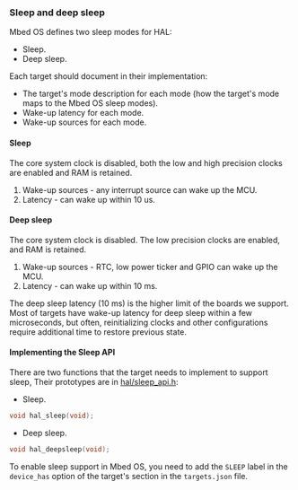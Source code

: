### Sleep and deep sleep

Mbed OS defines two sleep modes for HAL:

- Sleep.
- Deep sleep.

Each target should document in their implementation:

- The target's mode description for each mode (how the target's mode maps to the Mbed OS sleep modes).
- Wake-up latency for each mode.
- Wake-up sources for each mode.

#### Sleep

The core system clock is disabled, both the low and high precision clocks are enabled and RAM is retained.

1. Wake-up sources - any interrupt source can wake up the MCU.
1. Latency - can wake up within 10 us.

#### Deep sleep

The core system clock is disabled. The low precision clocks are enabled, and RAM is retained.

1. Wake-up sources - RTC, low power ticker and GPIO can wake up the MCU.
1. Latency - can wake up within 10 ms.

The deep sleep latency (10 ms) is the higher limit of the boards we support. Most of targets have wake-up latency for deep sleep within a few microseconds, but often, reinitializing clocks and other configurations require additional time to restore previous state.

#### Implementing the Sleep API

There are two functions that the target needs to implement to support sleep, Their prototypes are in [hal/sleep_api.h](/docs/v5.7/mbed-os-api-doxy/sleep__api_8h_source.html):

- Sleep.

```c++
void hal_sleep(void);
```

- Deep sleep.

```c++
void hal_deepsleep(void);
```

To enable sleep support in Mbed OS, you need to add the `SLEEP` label in the `device_has` option of the target's section in the `targets.json` file.
